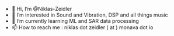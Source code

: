 - 👋 Hi, I’m @Niklas-Zeidler
- 👀 I’m interested in Sound and Vibration, DSP and all things music
- 🌱 I’m currently learning ML and SAR data processing
- 📫 How to reach me : niklas dot zeidler ( at ) monava dot io

<!---
Niklas-Zeidler/Niklas-Zeidler is a ✨ special ✨ repository because its `README.md` (this file) appears on your GitHub profile.
You can click the Preview link to take a look at your changes.
--->
